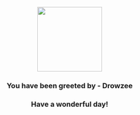 <p align="center">
    <img src="https://raw.githubusercontent.com/PokeAPI/sprites/master/sprites/pokemon/96.png" width="150" height="150">
</p>
<h3 align="center">You have been greeted by - <b>Drowzee</b></h3>
<h3 align="center">Have a wonderful day!</h3>
